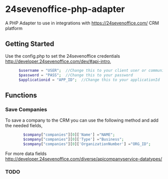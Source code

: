 # 24sevenoffice-php-adapter
A PHP Adapter to use in integrations with https://24sevenoffice.com/ CRM platform

## Getting Started

Use the config.php to set the 24sevenoffice credentials http://developer.24sevenoffice.com/dev/#api-intro,
```php
      $username = "USER";  //Change this to your client user or community login
      $password = "PASS";  //Change this to your password
      $applicationid = "APP_ID";  //Change this to your applicationId
```

## Functions

### Save Companies
To save a company to the CRM you can use the following method and add the needed fields,

```php
        $company["companies"][0]['Name'] ="NAME";
        $company["companies"][0]['Type'] ="Business";
        $company["companies"][0]['OrganizationNumber'] ="ORG_ID";
```

For more data fields http://developer.24sevenoffice.com/diverse/apicompanyservice-datatypes/


### TODO
